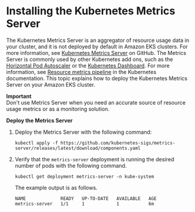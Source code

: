 # Installing the Kubernetes Metrics Server<a name="metrics-server"></a>

The Kubernetes Metrics Server is an aggregator of resource usage data in your cluster, and it is not deployed by default in Amazon EKS clusters\. For more information, see [Kubernetes Metrics Server](https://github.com/kubernetes-sigs/metrics-server) on GitHub\. The Metrics Server is commonly used by other Kubernetes add ons, such as the [Horizontal Pod Autoscaler](horizontal-pod-autoscaler.md) or the [Kubernetes Dashboard](dashboard-tutorial.md)\. For more information, see [Resource metrics pipeline](https://kubernetes.io/docs/tasks/debug/debug-cluster/resource-metrics-pipeline/) in the Kubernetes documentation\. This topic explains how to deploy the Kubernetes Metrics Server on your Amazon EKS cluster\.

**Important**  
Don't use Metrics Server when you need an accurate source of resource usage metrics or as a monitoring solution\.

**Deploy the Metrics Server**

1. Deploy the Metrics Server with the following command:

   ```
   kubectl apply -f https://github.com/kubernetes-sigs/metrics-server/releases/latest/download/components.yaml
   ```

1. Verify that the `metrics-server` deployment is running the desired number of pods with the following command\.

   ```
   kubectl get deployment metrics-server -n kube-system
   ```

   The example output is as follows\.

   ```
   NAME             READY   UP-TO-DATE   AVAILABLE   AGE
   metrics-server   1/1     1            1           6m
   ```